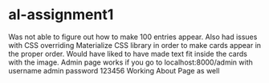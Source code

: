 # al-assignment1

Was not able to figure out how to make 100 entries appear.
Also had issues with CSS overriding Materialize CSS library in order to make cards appear in the proper order. 
Would have liked to have made text fit inside the cards with the image. 
Admin page works if you go to localhost:8000/admin with username admin password 123456
Working About Page as well
